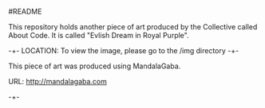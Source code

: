 #README

This repository holds another piece of art produced by the Collective called About Code.
It is called "Evlish Dream in Royal Purple".

-+-
LOCATION:
To view the image, please go to the /img directory
-+-

This piece of art was produced using MandalaGaba.

URL: http://mandalagaba.com

-+-
